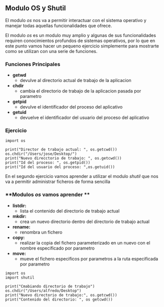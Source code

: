 ## **Modulo OS y Shutil**

El modulo *os* nos va a permitir interactuar con el sistema operativo y manejar todas aquellas funcionalidades que ofrece.

El modulo *os* es un modulo muy amplio y algunas de sus funcionalidades requiren conocimientos profundos de sistemas operativos, por lo que en este punto vamos hacer un pequeno ejercicio simplemente para mostrarte como se utilizan con una serie de funciones.

### **Funciones Principales**

- **getwd**
  - devulve al directorio actual de trabajo de la aplicacion
- **chdir**
  - cambia el directorio de trabajo de la aplicacion pasada por parametro
- **getpid**
  - devulve el identificador del proceso del aplicativo
- **getuid**
  - devuelve el identificador del usuario del proceso del aplicativo


### **Ejercicio**

```
import os

print("Director de trabajo actual: ", os.getcwd())
os.chdir("/Users/jose/Desktop/")
print("Nuevo direcctorio de trabajo: ", os.getcwd())
print("Id del proceso: ", os.getpid())
print("Id del usuario del proceso: ",os.getuid())
```

En el segundo ejercicio vamos aprender a utilizar el modulo *shutil* que nos va a permitir administrar ficheros de forma sencilla

### **Modulos *os* vamos aprender **

- **listdir:**
  - lista el contenido del directorio de trabajo actual
- **mkdir:**
  - crea un nuevo directorio dentro del directorio de trabajo actual
- **rename:**
  - renombra un fichero
- **copy:**
  - realizar la copia del fichero parameterizado en un nuevo con el nombre especificado por parametro
- **move:**
  - mueve el fichero especificos por parametros a la ruta especificada por parametro

```
import os 
import shutil

print("Cmabiando directorio de trabajo")
os.chdir("/Users/alfredo/Desktop")
print("Nuevo directorio de trabajo:", os.getcwd())
print("Contenido del directorio: ", os getcwd())
```